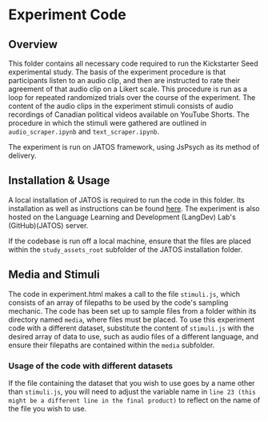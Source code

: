 # Experiment Code

## Overview

This folder contains all necessary code required to run the Kickstarter Seed experimental study. The basis of the experiment procedure is that participants listen to an audio clip, and then are instructed to rate their agreement of that audio clip on a Likert scale. This procedure is run as a loop for repeated randomized trials over the course of the experiment. The content of the audio clips in the experiment stimuli consists of audio recordings of Canadian political videos available on YouTube Shorts. The procedure in which the stimuli were gathered are outlined in ```audio_scraper.ipynb``` and ```text_scraper.ipynb```.

The experiment is run on JATOS framework, using JsPsych as its method of delivery.

## Installation & Usage

A local installation of JATOS is required to run the code in this folder. Its installation as well as instructions can be found [here](https://www.jatos.org/Installation.html). The experiment is also hosted on the Language Learning and Development (LangDev) Lab's (GitHub)(JATOS) server.

If the codebase is run off a local machine, ensure that the files are placed within the ```study_assets_root``` subfolder of the JATOS installation folder.

## Media and Stimuli

The code in experiment.html makes a call to the file ```stimuli.js```, which consists of an array of filepaths to be used by the code's sampling mechanic. The code has been set up to sample files from a folder within its directory named ```media```, where files must be placed. To use this experiment code with a different dataset, substitute the content of ```stimuli.js``` with the desired array of data to use, such as audio files of a different language, and ensure their filepaths are contained within the ```media``` subfolder.

### Usage of the code with different datasets

If the file containing the dataset that you wish to use goes by a name other than ```stimuli.js```, you will need to adjust the variable name in ```line 23 (this might be a different line in the final product)``` to reflect on the name of the file you wish to use.




